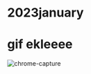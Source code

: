# 2023january

<h1> gif ekleeee</h1>

![chrome-capture](https://user-images.githubusercontent.com/121372281/212132713-9a809346-3548-427d-aa83-46d02b38b962.gif)

